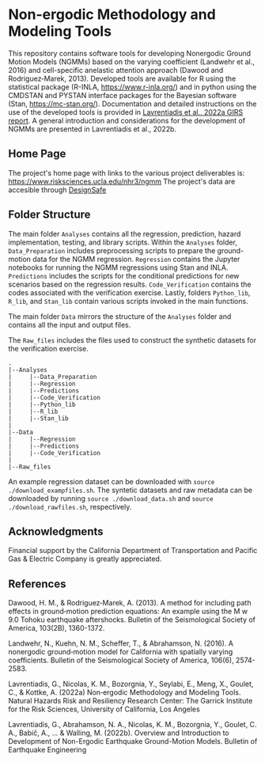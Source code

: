 # Non-ergodic Methodology and Modeling Tools

This repository contains software tools for developing Nonergodic Ground Motion Models (NGMMs) based on the varying coefficient (Landwehr et al., 2016) and cell-specific anelastic attention approach (Dawood and Rodriguez‐Marek, 2013). 
Developed tools are available for R using the statistical package (R-INLA, https://www.r-inla.org/) and in python using the CMDSTAN and PYSTAN interface packages for the Bayesian software (Stan, https://mc-stan.org/). Documentation and detailed instructions on the use of the developed tools is provided in [Lavrentiadis et al., 2022a GIRS report](https://www.risksciences.ucla.edu/girs-reports/2022/04). A general introduction and considerations for the development of NGMMs are presented in Lavrentiadis et al., 2022b.

## Home Page
The project's home page with links to the various project deliverables is: https://www.risksciences.ucla.edu/nhr3/ngmm
The project's data are accesible through [DesignSafe](https://www.designsafe-ci.org/data/browser/public/designsafe.storage.published/PRJ-5771)

## Folder Structure
The main folder ``Analyses`` contains all the regression, prediction, hazard implementation, testing, and library scripts. 
Within the ``Analyses``  folder,  ``Data_Preparation`` includes preprocessing scripts to prepare the ground-motion data for the NGMM regression. ``Regression`` contains the Jupyter notebooks for running the NGMM regressions using Stan and INLA. ``Predictions`` includes the scripts for the conditional predictions for new scenarios based on the regression results. ``Code_Verification`` contains the codes associated with the verification exercise. 
Lastly, folders ``Python_lib``, ``R_lib``, and ``Stan_lib`` contain various scripts invoked in the main functions.

The main folder ``Data`` mirrors the structure of the ``Analyses`` folder and contains all the input and output files.

The ``Raw_files`` includes the files used to construct the synthetic datasets for the verification exercise.

    .
    |--Analyses
    |     |--Data_Preparation
    |     |--Regression
    |     |--Predictions
    |     |--Code_Verification
    |     |--Python_lib
    |     |--R_lib
    |     |--Stan_lib
    |
    |--Data
    |     |--Regression
    |     |--Predictions
    |     |--Code_Verification
    |     
    |--Raw_files

An example regression dataset can be downloaded with ``source ./download_exampfiles.sh``.
The syntetic datasets and raw metadata can be downloaded by running ``source ./download_data.sh`` and ``source ./download_rawfiles.sh``, respectively.

## Acknowledgments 
Financial support by the California Department of Transportation and Pacific Gas & Electric Company is greatly appreciated.  

## References
Dawood, H. M., & Rodriguez‐Marek, A. (2013). A method for including path effects in ground‐motion prediction equations: An example using the M w 9.0 Tohoku earthquake aftershocks. Bulletin of the Seismological Society of America, 103(2B), 1360-1372.

Landwehr, N., Kuehn, N. M., Scheffer, T., & Abrahamson, N. (2016). A nonergodic ground‐motion model for California with spatially varying coefficients. Bulletin of the Seismological Society of America, 106(6), 2574-2583.

Lavrentiadis, G., Nicolas, K. M., Bozorgnia, Y., Seylabi, E., Meng, X., Goulet, C., & Kottke, A. (2022a) Non‐ergodic Methodology and Modeling Tools. Natural Hazards Risk and Resiliency Research Center: The Garrick Institute for the Risk Sciences, University of California, Los Angeles

Lavrentiadis, G., Abrahamson, N. A., Nicolas, K. M., Bozorgnia, Y., Goulet, C. A., Babič, A., ... & Walling, M. (2022b). Overview and Introduction to Development of Non-Ergodic Earthquake Ground-Motion Models. Bulletin of Earthquake Engineering
